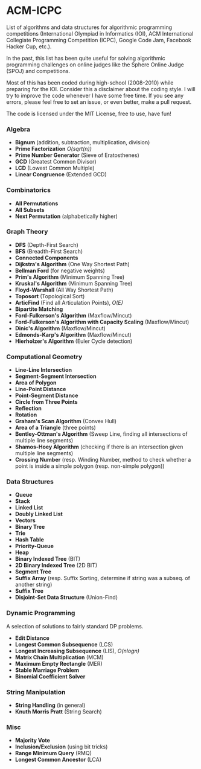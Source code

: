ACM-ICPC 
===============

List of algorithms and data structures for algorithmic programming competitions (International Olympiad in Informatics (IOI),  ACM International Collegiate Programming Competition (ICPC), Google Code Jam, Facebook Hacker Cup, etc.).

In the past, this list has been quite useful for solving algorithmic programming challenges on online judges like the Sphere Online Judge (SPOJ) and competitions.

Most of this has been coded during high-school (2008-2010) while preparing for the IOI. Consider this a disclaimer about the coding style. I will try to improve the code whenever I have some free time. If you see any errors, please feel free to set an issue, or even better, make a pull request.

The code is licensed under the MIT License, free to use, have fun!

### Algebra

* **Bignum** (addition, subtraction, multiplication, division)
* **Prime Factorization** *O(sqrt(n))*
* **Prime Number Generator** (Sieve of Eratosthenes)
* **GCD** (Greatest Common Divisor)
* **LCD** (Lowest Common Multiple)
* **Linear Congruence** (Extended GCD)

### Combinatorics

* **All Permutations**
* **All Subsets**
* **Next Permutation** (alphabetically higher) 

### Graph Theory

* **DFS** (Depth-First Search)
* **BFS** (Breadth-First Search)
* **Connected Components**
* **Dijkstra's Algorithm** (One Way Shortest Path)
* **Bellman Ford** (for negative weights)
* **Prim's Algorithm** (Minimum Spanning Tree)
* **Kruskal's Algorithm** (Minimum Spanning Tree)
* **Floyd-Warshall** (All Way Shortest Path)
* **Toposort** (Topological Sort)
* **ArticFind** (Find all Articulation Points), *O(E)*
* **Bipartite Matching**
* **Ford-Fulkerson's Algorithm** (Maxflow/Mincut)
* **Ford-Fulkerson's Algorithm  with Capacity Scaling** (Maxflow/Mincut)
* **Dinic's Algorithm** (Maxflow/Mincut)
* **Edmonds-Karp's Algorithm** (Maxflow/Mincut)
* **Hierholzer's Algorithm** (Euler Cycle detection)

### Computational Geometry

* **Line-Line Intersection**
* **Segment-Segment Intersection**
* **Area of Polygon**
* **Line-Point Distance**
* **Point-Segment Distance**
* **Circle from Three Points**
* **Reflection**
* **Rotation**
* **Graham's Scan Algorithm** (Convex Hull)
* **Area of a Triangle** (three points)
* **Bentley-Ottman's Algorithm** (Sweep Line, finding all intersections of multiple line segments)
* **Shamos-Hoey Algorithm** (checking if there is an intersection given multiple line segments)
* **Crossing Number** (resp. Winding Number, method to check whether a point is inside a simple polygon (resp. non-simple polygon))

### Data Structures

* **Queue**
* **Stack**
* **Linked List**
* **Doubly Linked List**
* **Vectors**
* **Binary Tree**
* **Trie**
* **Hash Table**
* **Priority-Queue**
* **Heap**
* **Binary Indexed Tree** (BIT)
* **2D Binary Indexed Tree** (2D BIT)
* **Segment Tree**
* **Suffix Array** (resp. Suffix Sorting, determine if string was a subseq. of another string)
* **Suffix Tree**
* **Disjoint-Set Data Structure** (Union-Find)

### Dynamic Programming

A selection of solutions to fairly standard DP problems.

* **Edit Distance**
* **Longest Common Subsequence** (LCS)
* **Longest Increasing Subsequence** (LIS), *O(nlogn)*
* **Matrix Chain Multiplication** (MCM)
* **Maximum Empty Rectangle** (MER)
* **Stable Marriage Problem**
* **Binomial Coefficient Solver**

### String Manipulation

* **String Handling** (in general)
* **Knuth Morris Pratt** (String Search)

### Misc

* **Majority Vote**
* **Inclusion/Exclusion** (using bit tricks)
* **Range Minimum Query** (RMQ)
* **Longest Common Ancestor** (LCA)



